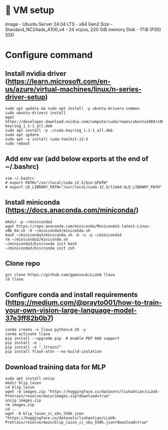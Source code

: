 # 🌋 VM setup
Image - Ubuntu Server 24.04 LTS - x64 Gen2
Size - Standard_NC24ads_A100_v4 - 24 vcpus, 220 GiB memory
Disk - 1TiB (P30) SSD

# Configure command
## Install nvidia driver (https://learn.microsoft.com/en-us/azure/virtual-machines/linux/n-series-driver-setup)
```Shell
sudo apt update && sudo apt install -y ubuntu-drivers-common
sudo ubuntu-drivers install
wget https://developer.download.nvidia.com/compute/cuda/repos/ubuntu2404/x86_64/cuda-keyring_1.1-1_all.deb
sudo apt install -y ./cuda-keyring_1.1-1_all.deb
sudo apt update
sudo apt -y install cuda-toolkit-12-5
sudo reboot
```

## Add env var (add below exports at the end of ~/.bashrc)
```Shell
vim ~/.bashrc 
# export PATH="/usr/local/cuda-12.5/bin:$PATH"
# export LD_LIBRARY_PATH="/usr/local/cuda-12.5/lib64:$LD_LIBRARY_PATH"
```

## Install miniconda (https://docs.anaconda.com/miniconda/)
```Shell
mkdir -p ~/miniconda3
wget https://repo.anaconda.com/miniconda/Miniconda3-latest-Linux-x86_64.sh -O ~/miniconda3/miniconda.sh
bash ~/miniconda3/miniconda.sh -b -u -p ~/miniconda3
rm ~/miniconda3/miniconda.sh
~/miniconda3/bin/conda init bash
~/miniconda3/bin/conda init zsh
```

## Clone repo
```Shell
git clone https://github.com/gpminsuk/LLaVA llava
cd llava
```

## Configure conda and install requirements (https://medium.com/@prayto001/how-to-train-your-own-vision-large-language-model-37e3ff82b0b7)
```Shell
conda create -n llava python=3.10 -y
conda activate llava
pip install --upgrade pip  # enable PEP 660 support
pip install -e .
pip install -e ".[train]"
pip install flash-attn --no-build-isolation
```

## Download training data for MLP
```Shell
sudo apt install unzip
mkdir blip_laion
cd blip_laion
wget -O images.zip "https://huggingface.co/datasets/liuhaotian/LLaVA-Pretrain/resolve/main/images.zip?download=true"
unzip images.zip
rm images.zip
cd ..
wget -O blip_laion_cc_sbu_558k.json "https://huggingface.co/datasets/liuhaotian/LLaVA-Pretrain/resolve/main/blip_laion_cc_sbu_558k.json?download=true"
```